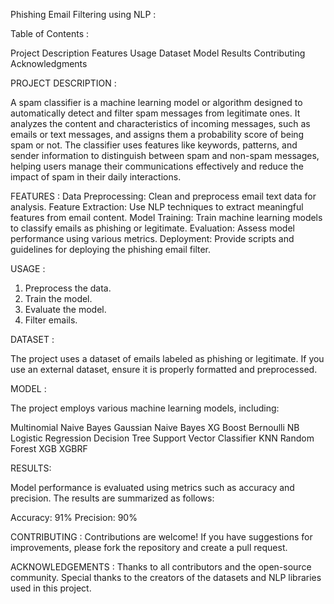 Phishing Email Filtering using NLP :

Table of Contents :

Project Description
Features
Usage
Dataset
Model
Results
Contributing
Acknowledgments

PROJECT DESCRIPTION :

A spam classifier is a machine learning model or algorithm designed to automatically detect and filter spam messages from legitimate ones. It analyzes the content and characteristics of incoming messages, such as emails or text 
messages, and assigns them a probability score of being spam or not. The classifier uses features like keywords, patterns, and sender information to distinguish between spam and non-spam messages, helping users manage their 
communications effectively and reduce the impact of spam in their daily interactions.

FEATURES : 
Data Preprocessing: Clean and preprocess email text data for analysis.
Feature Extraction: Use NLP techniques to extract meaningful features from email content.
Model Training: Train machine learning models to classify emails as phishing or legitimate.
Evaluation: Assess model performance using various metrics.
Deployment: Provide scripts and guidelines for deploying the phishing email filter.

USAGE :

1. Preprocess the data.
2. Train the model.
3. Evaluate the model.
4. Filter emails.

DATASET :

The project uses a dataset of emails labeled as phishing or legitimate. If you use an external dataset, ensure it is properly formatted and preprocessed.

MODEL :

The project employs various machine learning models, including:

Multinomial Naive Bayes
Gaussian Naive Bayes
XG Boost
Bernoulli NB
Logistic Regression
Decision Tree
Support Vector Classifier
KNN
Random Forest
XGB
XGBRF

RESULTS:

Model performance is evaluated using metrics such as accuracy and precision. The results are summarized as follows:

Accuracy: 91%
Precision: 90%

CONTRIBUTING : 
Contributions are welcome! If you have suggestions for improvements, please fork the repository and create a pull request.

ACKNOWLEDGEMENTS :
Thanks to all contributors and the open-source community.
Special thanks to the creators of the datasets and NLP libraries used in this project.

